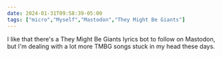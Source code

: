 ```yaml
---
date: 2024-01-31T09:58:39-05:00
tags: ["micro","Myself","Mastodon","They Might Be Giants"]
---
```

I like that there's a They Might Be Giants lyrics bot to follow on Mastodon, but I'm dealing with a lot more TMBG songs stuck in my head these days.